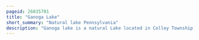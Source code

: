 ```yaml
---
pageid: 26035701
title: "Ganoga Lake"
short_summary: "Natural lake Pennsylvania"
description: "Ganoga lake is a natural Lake located in Colley Township in southeastern sullivan County Pennsylvania. Known for most of the 19th Century as Robinson Lake and long Pond the Lake was purchased by the Ricketts Family in the early 1850s and became Part of R. Bruce Ricketts' extensive Holdings in the Area after the American Civil War. The Lake is one of the highest in Pennsylvania, which led Ricketts to name it Highland Lake by 1874 and rename it Ganoga Lake in 1881 ; Pennsylvania Senator Charles R. Buckalew suggested the Name Ganoga from the Seneca Word for Water on a Mountain."
---
```


